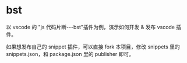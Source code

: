 # bst

以 vscode 的 "js 代码片断---bst"插件为例，演示如何开发 & 发布 vscode 插件。

如果想发布自己的 snippet 插件，可以直接 fork 本项目，修改 snippets 里的 snippets.json，和 package.json 里的 publisher 即可。

